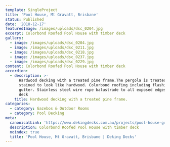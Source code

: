 ```yaml
---
template: SingleProject
title: 'Pool House, Mt Gravatt, Brisbane'
status: Published
date: '2018-12-17'
featuredImage: /images/uploads/dsc_0204.jpg
excerpt: Colorbond Roofed Pool House with timber deck
gallery:
  - image: /images/uploads/dsc_0204.jpg
  - image: /images/uploads/dsc_0211.jpg
  - image: /images/uploads/dsc_0218.jpg
  - image: /images/uploads/dsc_0237.jpg
  - image: /images/uploads/dsc_0229.jpg
content: Colorbond Roofed Pool House with timber deck
accordion:
  - description: >-
      Hardwood decking with a treated pine frame.The pergola is treated pine and
      stained to look like hardwood. Colorbond roofing including flashings and
      gutter. Stainless steel wire rope balustrade to all exposed edges of the
      deck
    title: Hardwood decking with a treated pine frame.
categories:
  - category: Gazebos & Outdoor Rooms
  - category: Pool Decking
meta:
  canonicalLink: 'https://www.dekingdecks.com.au/projects/pool-house-grange-brisbane/'
  description: Colorbond Roofed Pool House with timber deck
  noindex: true
  title: 'Pool House, Mt Gravatt, Brisbane | Deking Decks'
---
```


